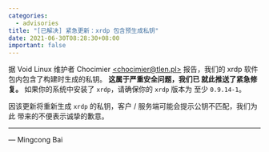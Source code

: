 ```yaml
---
categories:
  - advisories
title: "[已解决] 紧急更新：xrdp 包含预生成私钥"
date: 2021-06-30T08:28:30+08:00
important: false
---
```


据 Void Linux 维护者 Chocimier [\<chocimier@tlen.pl\>](mailto:chocimier@tlen.pl)
报告，我们的 xrdp 软件包内包含了构建时生成的私钥。 **这属于严重安全问题，我们已
就此推送了紧急修复。** 如果你的系统中安装了 `xrdp`，请确保你的 `xrdp` 版本为
至少 `0.9.14-1`。

因该更新将重新生成 `xrdp` 的私钥，客户 / 服务端可能会提示公钥不匹配，我们为此
带来的不便表示诚挚的歉意。

----

— Mingcong Bai
